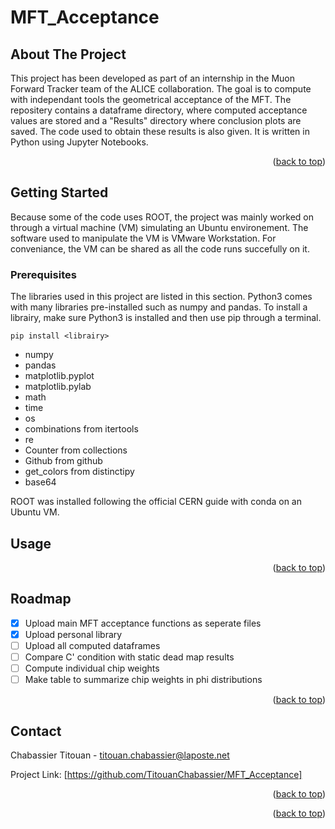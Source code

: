 # MFT_Acceptance

<a name="readme-top"></a>

## About The Project
This project has been developed as part of an internship in the Muon Forward Tracker team of the ALICE collaboration. The goal is to compute with independant tools the geometrical acceptance of the MFT. The repositery contains a dataframe directory, where computed acceptance values are stored and a "Results" directory where conclusion plots are saved. The code used to obtain these results is also given. It is written in Python using Jupyter Notebooks. 

<p align="right">(<a href="#readme-top">back to top</a>)</p>

<!-- GETTING STARTED -->
## Getting Started
Because some of the code uses ROOT, the project was mainly worked on through a virtual machine (VM) simulating an Ubuntu environement. The software used to manipulate the VM is VMware Workstation. For conveniance, the VM can be shared as all the code runs succefully on it.

### Prerequisites
The libraries used in this project are listed in this section. Python3 comes with many libraries pre-installed such as numpy and pandas. To install a librairy, make sure Python3 is installed and then use pip through a terminal.
```
pip install <librairy>
```
* numpy
* pandas
* matplotlib.pyplot
* matplotlib.pylab
* math
* time
* os
* combinations from itertools
* re
* Counter from collections
* Github from github
* get_colors from distinctipy
* base64

ROOT was installed following the official CERN guide with conda on an Ubuntu VM.

<!-- USAGE EXAMPLES -->
## Usage


<p align="right">(<a href="#readme-top">back to top</a>)</p>

<!-- ROADMAP -->
## Roadmap

- [x] Upload main MFT acceptance functions as seperate files
- [x] Upload personal library
- [ ] Upload all computed dataframes
- [ ] Compare C' condition with static dead map results
- [ ] Compute individual chip weights
- [ ] Make table to summarize chip weights in phi distributions

<p align="right">(<a href="#readme-top">back to top</a>)</p>

<!-- CONTACT -->
## Contact

Chabassier Titouan - titouan.chabassier@laposte.net

Project Link: [https://github.com/TitouanChabassier/MFT_Acceptance]

<p align="right">(<a href="#readme-top">back to top</a>)</p>

<p align="right">(<a href="#readme-top">back to top</a>)</p>



<!-- MARKDOWN LINKS & IMAGES -->
<!-- https://www.markdownguide.org/basic-syntax/#reference-style-links -->
[contributors-shield]: https://img.shields.io/github/contributors/othneildrew/Best-README-Template.svg?style=for-the-badge
